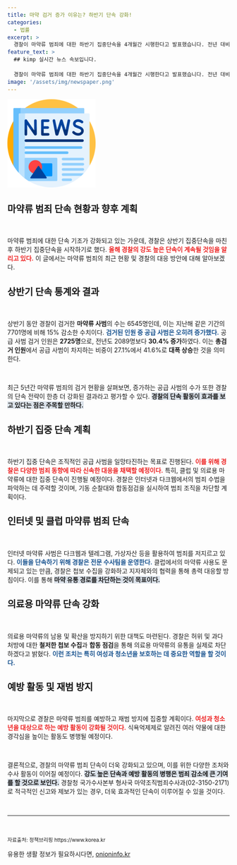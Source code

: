 ```yaml
---
title: 마약 검거 증가 이유는? 하반기 단속 강화!
categories:
  - 법률
excerpt: >
  경찰이 마약류 범죄에 대한 하반기 집중단속을 4개월간 시행한다고 발표했습니다. 전년 대비 급증한 제조·밀수·판매 사범 검거에 발맞춰, 다크웹과 클럽, 의료용 마약의 불법 유통 차단에 총력을 기울일 계획입니다.
feature_text: >
  ## kimp 실시간 뉴스 속보입니다.

  경찰이 마약류 범죄에 대한 하반기 집중단속을 4개월간 시행한다고 발표했습니다. 전년 대비 급증한 제조·밀수·판매 사범 검거에 발맞춰, 다크웹과 클럽, 의료용 마약의 불법 유통 차단에 총력을 기울일 계획입니다.
image: '/assets/img/newspaper.png'
---
```


<p><img src="/assets/img/newspaper.png" alt="kimplant 속보" /></p>

<h2 data-ke-size="size26">마약류 범죄 단속 현황과 향후 계획</h2>

<p data-ke-size="size16">&nbsp;</p>

<p>마약류 범죄에 대한 단속 기조가 강화되고 있는 가운데, 경찰은 상반기 집중단속을 마친 후 하반기 집중단속을 시작하기로 했다. <b><span style="color: #ee2323;">올해 경찰의 강도 높은 단속이 계속될 것임을 알리고 있다.</span></b> 이 글에서는 마약류 범죄의 최근 현황 및 경찰의 대응 방안에 대해 알아보겠다.</p>

<h2 data-ke-size="size26">상반기 단속 통계와 결과</h2>

<p data-ke-size="size16">&nbsp;</p>

<p>상반기 동안 경찰이 검거한 <strong>마약류 사범</strong>의 수는 6545명인데, 이는 지난해 같은 기간의 7701명에 비해 15% 감소한 수치이다. <b><span style="color: #1a5490;">검거된 인원 중 공급 사범은 오히려 증가했다.</span></b> 공급 사범 검거 인원은 <strong>2725명</strong>으로, 전년도 2089명보다 <strong>30.4% 증가</strong>하였다. 이는 <strong>총검거 인원</strong>에서 공급 사범이 차지하는 비중이 27.1%에서 41.6%로 <strong>대폭 상승</strong>한 것을 의미한다.</p>

<p data-ke-size="size16">&nbsp;</p>

<p>최근 5년간 마약류 범죄의 검거 현황을 살펴보면, 증가하는 공급 사범의 수가 또한 경찰의 단속 전략이 한층 더 강화된 결과라고 평가할 수 있다. <b><span style="background-color: #21538527;">경찰의 단속 활동이 효과를 보고 있다는 점은 주목할 만하다.</span></b></p>

<h2 data-ke-size="size26">하반기 집중 단속 계획</h2>

<p data-ke-size="size16">&nbsp;</p>

<p>하반기 집중 단속은 조직적인 공급 사범을 일망타진하는 목표로 진행된다. <b><span style="color: #ee2323;">이를 위해 경찰은 다양한 범죄 동향에 따라 신속한 대응을 채택할 예정이다.</span></b> 특히, 클럽 및 의료용 마약류에 대한 집중 단속이 진행될 예정이다. 경찰은 인터넷과 다크웹에서의 범죄 수법을 파악하는 데 주력할 것이며, 기동 순찰대와 합동점검을 실시하여 범죄 조직을 차단할 계획이다.</p>

<h2 data-ke-size="size26">인터넷 및 클럽 마약류 범죄 단속</h2>

<p data-ke-size="size16">&nbsp;</p>

<p>인터넷 마약류 사범은 다크웹과 텔레그램, 가상자산 등을 활용하여 범죄를 저지르고 있다. <b><span style="color: #1a5490;">이들을 단속하기 위해 경찰은 전문 수사팀을 운영한다.</span></b> 클럽에서의 마약류 사용도 문제되고 있는 만큼, 경찰은 첩보 수집을 강화하고 지자체와의 협력을 통해 총력 대응할 방침이다. 이를 통해 <b><span style="background-color: #21538527;">마약 유통 경로를 차단하는 것이 목표이다.</span></b></p>

<h2 data-ke-size="size26">의료용 마약류 단속 강화</h2>

<p data-ke-size="size16">&nbsp;</p>

<p>의료용 마약류의 남용 및 확산을 방지하기 위한 대책도 마련된다. 경찰은 허위 및 과다 처방에 대한 <strong>철저한 첩보 수집</strong>과 <strong>합동 점검</strong>을 통해 의료용 마약류의 유통을 실제로 차단하겠다고 밝혔다. <b><span style="color: #1a5490;">이런 조치는 특히 여성과 청소년을 보호하는 데 중요한 역할을 할 것이다.</span></b> </p>

<h2 data-ke-size="size26">예방 활동 및 재범 방지</h2>

<p data-ke-size="size16">&nbsp;</p>

<p>마지막으로 경찰은 마약류 범죄를 예방하고 재범 방지에 집중할 계획이다. <b><span style="color: #ee2323;">여성과 청소년을 대상으로 하는 예방 활동이 강화될 것이다.</span></b> 식욕억제제로 알려진 여러 약물에 대한 경각심을 높이는 활동도 병행될 예정이다.</p>

<p data-ke-size="size16">&nbsp;</p>

<p>결론적으로, 경찰의 마약류 범죄 단속이 더욱 강화되고 있으며, 이를 위한 다양한 조처와 수사 활동이 이어질 예정이다. <b><span style="background-color: #21538527;">강도 높은 단속과 예방 활동의 병행은 범죄 감소에 큰 기여를 할 것으로 보인다.</span></b> 경찰청 국가수사본부 형사국 마약조직범죄수사과(02-3150-2171)로 적극적인 신고와 제보가 있는 경우, 더욱 효과적인 단속이 이루어질 수 있을 것이다. </p>

<p data-ke-size="size16">&nbsp;</p>

<hr>

<p data-ke-size="size16">&nbsp;</p>

<p><small>자료출처: 정책브리핑 https://www.korea.kr</small></p>
유용한 생활 정보가 필요하시다면, <a href="https://onioninfo.kr" rel="dofollow">onioninfo.kr</a>


